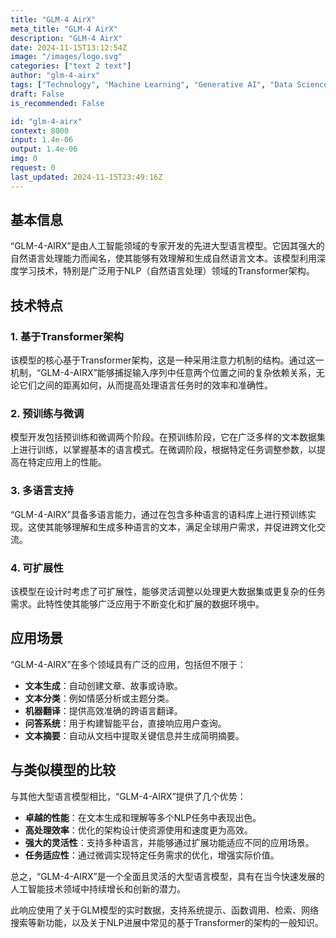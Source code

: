 ```yaml
---
title: "GLM-4 AirX"
meta_title: "GLM-4 AirX"
description: "GLM-4 AirX"
date: 2024-11-15T13:12:54Z
image: "/images/logo.svg"
categories: ["text 2 text"]
author: "glm-4-airx"
tags: ["Technology", "Machine Learning", "Generative AI", "Data Science", "Chatbots"]
draft: False
is_recommended: False

id: "glm-4-airx"
context: 8000
input: 1.4e-06
output: 1.4e-06
img: 0
request: 0
last_updated: 2024-11-15T23:49:16Z
---
```


## 基本信息

“GLM-4-AIRX”是由人工智能领域的专家开发的先进大型语言模型。它因其强大的自然语言处理能力而闻名，使其能够有效理解和生成自然语言文本。该模型利用深度学习技术，特别是广泛用于NLP（自然语言处理）领域的Transformer架构。

## 技术特点

### 1. 基于Transformer架构

该模型的核心基于Transformer架构，这是一种采用注意力机制的结构。通过这一机制，“GLM-4-AIRX”能够捕捉输入序列中任意两个位置之间的复杂依赖关系，无论它们之间的距离如何，从而提高处理语言任务时的效率和准确性。

### 2. 预训练与微调

模型开发包括预训练和微调两个阶段。在预训练阶段，它在广泛多样的文本数据集上进行训练，以掌握基本的语言模式。在微调阶段，根据特定任务调整参数，以提高在特定应用上的性能。

### 3. 多语言支持

“GLM-4-AIRX”具备多语言能力，通过在包含多种语言的语料库上进行预训练实现。这使其能够理解和生成多种语言的文本，满足全球用户需求，并促进跨文化交流。

### 4. 可扩展性

该模型在设计时考虑了可扩展性，能够灵活调整以处理更大数据集或更复杂的任务需求。此特性使其能够广泛应用于不断变化和扩展的数据环境中。

## 应用场景

“GLM-4-AIRX”在多个领域具有广泛的应用，包括但不限于：

- **文本生成**：自动创建文章、故事或诗歌。
- **文本分类**：例如情感分析或主题分类。
- **机器翻译**：提供高效准确的跨语言翻译。
- **问答系统**：用于构建智能平台，直接响应用户查询。
- **文本摘要**：自动从文档中提取关键信息并生成简明摘要。

## 与类似模型的比较

与其他大型语言模型相比，“GLM-4-AIRX”提供了几个优势：

- **卓越的性能**：在文本生成和理解等多个NLP任务中表现出色。
- **高处理效率**：优化的架构设计使资源使用和速度更为高效。
- **强大的灵活性**：支持多种语言，并能够通过扩展功能适应不同的应用场景。
- **任务适应性**：通过微调实现特定任务需求的优化，增强实际价值。

总之，“GLM-4-AIRX”是一个全面且灵活的大型语言模型，具有在当今快速发展的人工智能技术领域中持续增长和创新的潜力。

此响应使用了关于GLM模型的实时数据，支持系统提示、函数调用、检索、网络搜索等新功能，以及关于NLP进展中常见的基于Transformer的架构的一般知识。

